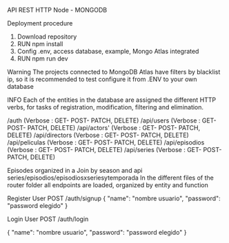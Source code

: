 API REST HTTP Node - MONGODB 

Deployment procedure
1. Download repository
2. RUN npm install
3. Config .env, access database, example, Mongo Atlas integrated
4. RUN npm run dev


Warning
The projects connected to MongoDB Atlas have filters by blacklist ip, so it is recommended to test configure it from .ENV to your own database

INFO
Each of the entities in the database are assigned the different HTTP verbs, for tasks of registration, modification, filtering and elimination.

/auth (Verbose : GET- POST- PATCH, DELETE)
/api/users (Verbose : GET- POST- PATCH, DELETE)
/api/actors' (Verbose : GET- POST- PATCH, DELETE)
/api/directors (Verbose : GET- POST- PATCH, DELETE)
/api/peliculas (Verbose : GET- POST- PATCH, DELETE)
/api/episodios (Verbose : GET- POST- PATCH, DELETE)
/api/series (Verbose : GET- POST- PATCH, DELETE)

Episodes organized in a Join by season and api series/episodios/episodiosxseriesytemporada
In the different files of the router folder all endpoints are loaded, organized by entity and function

Register User
POST /auth/signup
{
    "name": "nombre usuario",
    "password": "password elegido"
}

Login User
POST /auth/login

{
    "name": "nombre usuario",
    "password": "password elegido"
}
